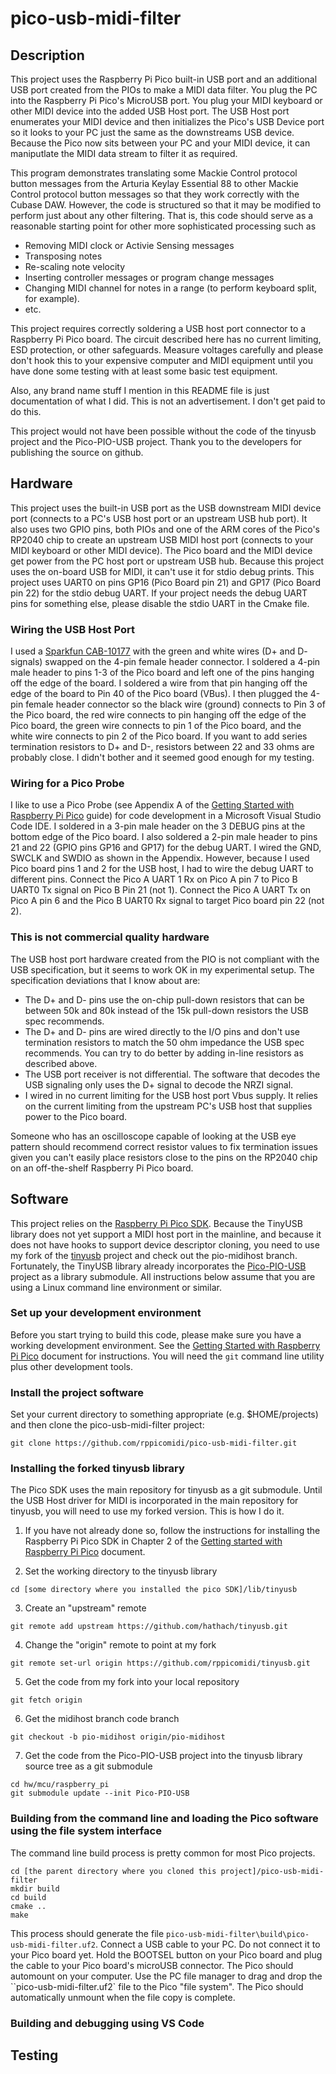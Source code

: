 # pico-usb-midi-filter

## Description
This project uses the Raspberry Pi Pico built-in USB port and an additional USB port created from the PIOs
to make a MIDI data filter. You plug the PC into the Raspberry Pi Pico's MicroUSB port. You plug your
MIDI keyboard or other MIDI device into the added USB Host port. The USB Host port enumerates your MIDI device
and then initializes the Pico's USB Device port so it looks to your PC just the same as the downstreams
USB device. Because the Pico now sits between your PC and your MIDI device, it can maniputlate the MIDI
data stream to filter it as required.

This program demonstrates translating some
Mackie Control protocol button messages from the Arturia Keylay Essential 88 to other Mackie Control protocol
button messages so that they work correctly with the Cubase DAW. However, the code is
structured so that it may be modified to perform just about any other
filtering. That is, this code should serve as a reasonable starting point for other more sophisticated processing such as

- Removing MIDI clock or Activie Sensing messages
- Transposing notes
- Re-scaling note velocity
- Inserting controller messages or program change messages
- Changing MIDI channel for notes in a range (to perform keyboard split, for example).
- etc.

This project requires correctly soldering a USB host port connector to a Raspberry Pi Pico board. 
The circuit described here has no current limiting, ESD protection, or other safeguards. Measure voltages carefully and
please don't hook this to your expensive computer and MIDI equipment until you have done some testing with at least
some basic test equipment.

Also, any brand name stuff I mention in this README file is just documentation of what I did.
This is not an advertisement. I don't get paid to do this.

This project would not have been possible without the code of the tinyusb project and the
Pico-PIO-USB project. Thank you to the developers for publishing the source on github.

## Hardware

This project uses the built-in USB port as the USB downstream MIDI device port (connects to a
PC's USB host port or an upstream USB hub port). It also uses two GPIO pins, both PIOs and one of
the ARM cores of the Pico's RP2040 chip to create an upstream USB MIDI host port (connects
to your MIDI keyboard or other MIDI device). The Pico board and the MIDI device get power from the PC host port
or upstream USB hub. Because this project uses the on-board USB for MIDI, it can't use it for
stdio debug prints. This project uses UART0 on pins GP16 (Pico Board pin 21) and GP17 (Pico Board
pin 22) for the stdio debug UART. If your project needs the debug UART pins for something else, please
disable the stdio UART in the Cmake file.

### Wiring the USB Host Port
I used a [Sparkfun CAB-10177](https://www.sparkfun.com/products/10177) with the green and white
wires (D+ and D- signals) swapped on the 4-pin female header connector. I soldered a 4-pin male header
to pins 1-3 of the Pico board and left one of the pins hanging off the edge of the board. I soldered
a wire from that pin hanging off the edge of the board to Pin 40 of the Pico board (VBus). I then
plugged the 4-pin female header connector so the black wire (ground) connects to Pin 3 of the Pico
board, the red wire connects to pin hanging off the edge of the Pico board, the green wire connects
to pin 1 of the Pico board, and the white wire connects to pin 2 of the Pico board. If you want to
add series termination resistors to D+ and D-, resistors between 22 and 33 ohms are probably close.
I didn't bother and it seemed good enough for my testing.

### Wiring for a Pico Probe
I like to use a Pico Probe (see Appendix A of the [Getting Started with
Raspberry Pi Pico](https://datasheets.raspberrypi.com/pico/getting-started-with-pico.pdf) guide)
for code development in a Microsoft Visual Studio Code IDE. I soldered in a 3-pin male header on the
3 DEBUG pins at the bottom edge of the Pico board. I also soldered a 2-pin male header to pins
21 and 22 (GPIO pins GP16 and GP17) for the debug UART. I wired the GND, SWCLK and SWDIO as shown
in the Appendix. However, because I used Pico board pins 1 and 2 for the USB host, I had to wire
the debug UART to different pins. Connect the Pico A UART 1 Rx on Pico A pin 7 to Pico B UART0 Tx signal on Pico B
Pin 21 (not 1). Connect the Pico A UART Tx on Pico A pin 6 and the Pico B UART0 Rx signal to target Pico board pin 22 (not 2).

### This is not commercial quality hardware
The USB host port hardware created from the PIO is not compliant
with the USB specification, but it seems to work OK in my experimental setup. The specification
deviations that I know about are:

- The D+ and D- pins use the on-chip pull-down resistors that can be between 50k and 80k instead
of the 15k pull-down resistors the USB spec recommends.
- The D+ and D- pins are wired directly to the I/O pins and don't use termination resistors to match
the 50 ohm impedance the USB spec recommends. You can try to do better by adding in-line
resistors as described above.
- The USB port receiver is not differential. The software that decodes the USB signaling only uses
the D+ signal to decode the NRZI signal.
- I wired in no current limiting for the USB host port Vbus supply. It relies on the current limiting
from the upstream PC's USB host that supplies power to the Pico board.

Someone who has an oscilloscope capable of looking at the USB eye pattern should recommend correct resistor
values to fix termination issues given you can't easily place resistors close to the pins on the RP2040
chip on an off-the-shelf Raspberry Pi Pico board.

## Software

This project relies on the [Raspberry Pi Pico SDK](https://github.com/raspberrypi/pico-sdk).
Because the TinyUSB library does not yet support a MIDI host port in the mainline, and because
it does not have hooks to support device descriptor cloning, you
need to use my fork of the [tinyusb](https://github.com/hathach/tinyusb) project and
check out the pio-midihost branch. Fortunately, the TinyUSB library already incorporates
the [Pico-PIO-USB](https://github.c/sekigon-gonnoc/Pico-PIO-USB) project as a library
submodule. All instructions below assume that you are using a Linux command line environment
or similar.

### Set up your development environment
Before you start trying to build this code, please make sure you have a working development
environment. See the [Getting Started with
Raspberry Pi Pico](https://datasheets.raspberrypi.com/pico/getting-started-with-pico.pdf)
document for instructions. You will need the `git` command line utility plus other
development tools.

### Install the project software
Set your current directory to something appropriate (e.g. $HOME/projects) and then clone the pico-usb-midi-filter project:

```
git clone https://github.com/rppicomidi/pico-usb-midi-filter.git
```

### Installing the forked tinyusb library

The Pico SDK uses the main repository for tinyusb as a git submodule. Until the USB Host driver for MIDI is
incorporated in the main repository for tinyusb, you will need to use my forked version. This is how I do it.

1. If you have not already done so, follow the instructions for installing the Raspberry Pi Pico SDK in Chapter 2 of the 
[Getting started with Raspberry Pi Pico](https://datasheets.raspberrypi.com/pico/getting-started-with-pico.pdf)
document.

2. Set the working directory to the tinyusb library
```
cd [some directory where you installed the pico SDK]/lib/tinyusb
```
3. Create an "upstream" remote
```
git remote add upstream https://github.com/hathach/tinyusb.git
```
4. Change the "origin" remote to point at my fork
```
git remote set-url origin https://github.com/rppicomidi/tinyusb.git
```
5. Get the code from my fork into your local repository
```
git fetch origin
```
6. Get the midihost branch code branch
```
git checkout -b pio-midihost origin/pio-midihost
```
7. Get the code from the Pico-PIO-USB project into the tinyusb library source tree as a git submodule
```
cd hw/mcu/raspberry_pi
git submodule update --init Pico-PIO-USB
```

### Building from the command line and loading the Pico software using the file system interface

The command line build process is pretty common for most Pico projects.
```
cd [the parent directory where you cloned this project]/pico-usb-midi-filter
mkdir build
cd build
cmake ..
make
```
This process should generate the file `pico-usb-midi-filter\build\pico-usb-midi-filter.uf2`.
Connect a USB cable to your PC. Do not connect it to your Pico board yet.
Hold the BOOTSEL button on your Pico board and plug the cable to your Pico board's microUSB
connector. The Pico should automount on your computer. Use the PC file manager to drag and
drop the ``pico-usb-midi-filter.uf2` file to the Pico "file system". The Pico should
automatically unmount when the file copy is complete.

### Building and debugging using VS Code

## Testing
